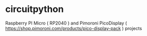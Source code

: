 # circuitpython

Raspberry PI Micro ( RP2040 ) and Pimoroni PicoDisplay ( https://shop.pimoroni.com/products/pico-display-pack )
projects
